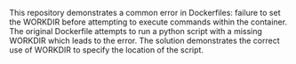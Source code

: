 This repository demonstrates a common error in Dockerfiles:  failure to set the WORKDIR before attempting to execute commands within the container. The original Dockerfile attempts to run a python script with a missing WORKDIR which leads to the error.  The solution demonstrates the correct use of WORKDIR to specify the location of the script.